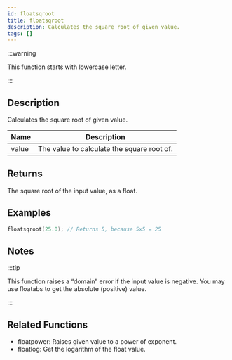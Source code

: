 ```yaml
---
id: floatsqroot
title: floatsqroot
description: Calculates the square root of given value.
tags: []
---
```


:::warning

This function starts with lowercase letter.

:::

## Description

Calculates the square root of given value.

| Name  | Description                                |
| ----- | ------------------------------------------ |
| value | The value to calculate the square root of. |

## Returns

The square root of the input value, as a float.

## Examples

```c
floatsqroot(25.0); // Returns 5, because 5x5 = 25
```

## Notes

:::tip

This function raises a “domain” error if the input value is negative. You may use floatabs to get the absolute (positive) value.

:::

## Related Functions

- floatpower: Raises given value to a power of exponent.
- floatlog: Get the logarithm of the float value.
